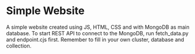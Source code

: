 # Simple Website

A simple website created using JS, HTML, CSS and with MongoDB as main database.
To start REST API to connect to the MongoDB, run fetch_data.py and endpoint.cjs first.
Remember to fill in your own cluster, database and collection.
